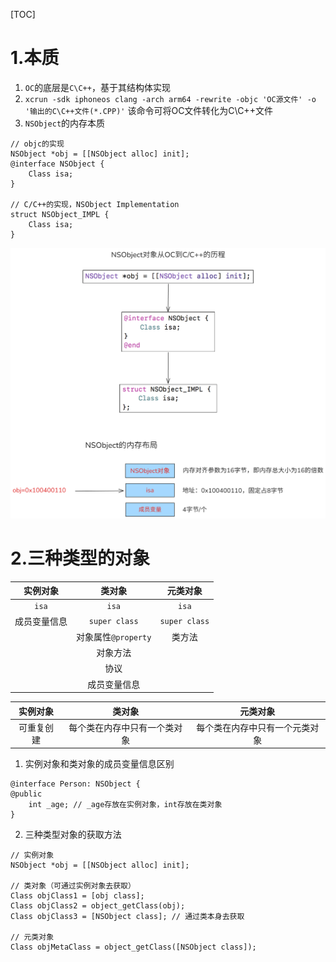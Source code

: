 [TOC]

# 1.本质
1. `OC`的底层是`C\C++`，基于其结构体实现
2. `xcrun -sdk iphoneos clang -arch arm64 -rewrite -objc 'OC源文件' -o '输出的C\C++文件(*.CPP)'` 该命令可将OC文件转化为C\C++文件
3. `NSObject`的内存本质
```objc
// objc的实现
NSObject *obj = [[NSObject alloc] init];
@interface NSObject {
	Class isa;
}

// C/C++的实现，NSObject Implementation
struct NSObject_IMPL {
	Class isa;
}
```

![微信图片_20241201212031.png](https://raw.githubusercontent.com/627969687/LevelUp/main/resource/202412012120360.png)

# 2.三种类型的对象

|实例对象|类对象 |元类对象|
| :---:   | :---:   | :---:   |
|`isa`|  `isa`     |   `isa`     |
|成员变量信息|`super class`|`super class`|
| |对象属性`@property`|类方法 |
| |对象方法| |
| |协议| |
| |成员变量信息| |

|实例对象|类对象 |元类对象|
| :---:   | :---:   | :---:   |
|可重复创建|每个类在内存中只有一个类对象|每个类在内存中只有一个元类对象|

1. 实例对象和类对象的成员变量信息区别
```objc
@interface Person: NSObject {
@public
	int _age; // _age存放在实例对象，int存放在类对象
}
```
2. 三种类型对象的获取方法
```objc
// 实例对象
NSObject *obj = [[NSObject alloc] init];

// 类对象（可通过实例对象去获取）
Class objClass1 = [obj class];
Class objClass2 = object_getClass(obj);
Class objClass3 = [NSObject class]; // 通过类本身去获取

// 元类对象
Class objMetaClass = object_getClass([NSObject class]);
```









